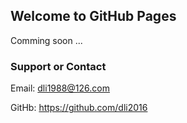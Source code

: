 ## Welcome to GitHub Pages

Comming soon ...

### Support or Contact

Email: dli1988@126.com

GitHb: https://github.com/dli2016
